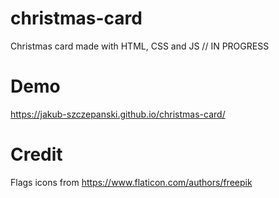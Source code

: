 # christmas-card
Christmas card made with HTML, CSS and JS // IN PROGRESS
# Demo
https://jakub-szczepanski.github.io/christmas-card/
# Credit
Flags icons from https://www.flaticon.com/authors/freepik 
